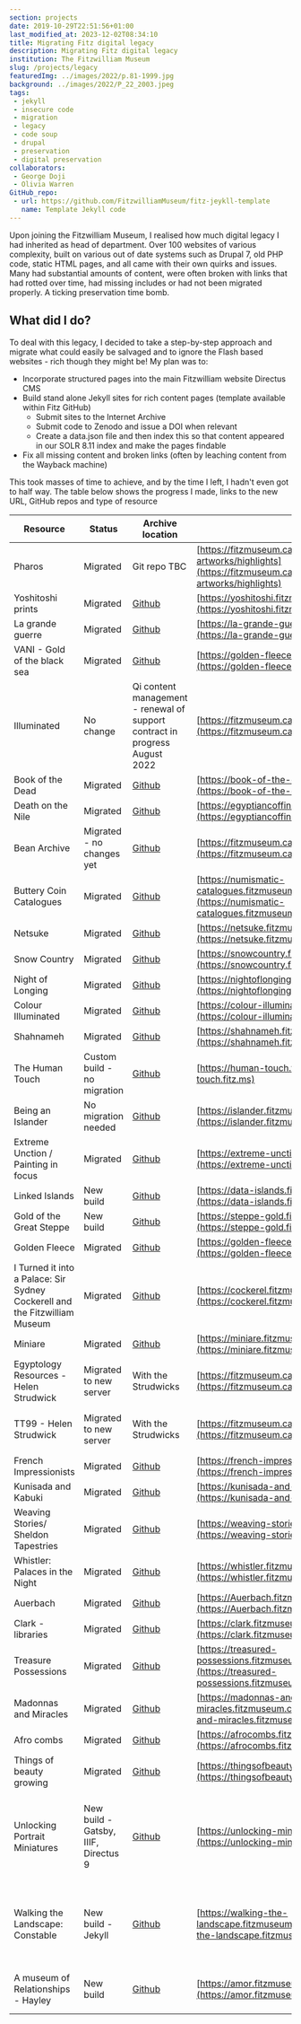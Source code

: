 ```yaml
---
section: projects
date: 2019-10-29T22:51:56+01:00
last_modified_at: 2023-12-02T08:34:10
title: Migrating Fitz digital legacy
description: Migrating Fitz digital legacy
institution: The Fitzwilliam Museum
slug: /projects/legacy
featuredImg: ../images/2022/p.81-1999.jpg
background: ../images/2022/P_22_2003.jpeg
tags:
 - jekyll
 - insecure code
 - migration 
 - legacy 
 - code soup
 - drupal 
 - preservation
 - digital preservation
collaborators:
 - George Doji
 - Olivia Warren
GitHub_repo: 
 - url: https://github.com/FitzwilliamMuseum/fitz-jeykll-template
   name: Template Jekyll code
---
```

Upon joining the Fitzwilliam Museum, I realised how much digital legacy I had inherited as head of department. 
Over 100 websites of various complexity, built on various out of date systems such as Drupal 7, old PHP code, static 
HTML pages, and all came with their own quirks and issues. Many had substantial amounts of content, were often broken with links 
that had rotted over time, had missing includes or had not been migrated properly. A ticking preservation time bomb.

## What did I do? 

To deal with this legacy, I decided to take a step-by-step approach and migrate what could easily be salvaged and
to ignore the Flash based websites - rich though they might be! My plan was to:

* Incorporate structured pages into the main Fitzwilliam website Directus CMS
* Build stand alone Jekyll sites for rich content pages (template available within Fitz GitHub)
  * Submit sites to the Internet Archive
  * Submit code to Zenodo and issue a DOI when relevant
  * Create a data.json file and then index this so that content appeared in our SOLR 8.11 index and make the pages findable
* Fix all missing content and broken links (often by leaching content from the Wayback machine)

This took masses of time to achieve, and by the time I left, I hadn't even got to half way. The table
below shows the progress I made, links to the new URL, GitHub repos and type of resource

| Resource                                                                   | Status                               | Archive location                                                              | New URL                                                                                                                      | Site type                                                                | Redirects in place                                                     | Type                |
|----------------------------------------------------------------------------|--------------------------------------|-------------------------------------------------------------------------------|------------------------------------------------------------------------------------------------------------------------------|--------------------------------------------------------------------------|------------------------------------------------------------------------|---------------------|
| Pharos                                                                     | Migrated                             | Git repo TBC                                                                  | [https://fitzmuseum.cam.ac.uk/objects-and-artworks/highlights](https://fitzmuseum.cam.ac.uk/objects-and-artworks/highlights) | CMS incorporated                                                         | Yes - 301 redirect                                                     | object focused      |
| Yoshitoshi prints                                                          | Migrated                             | [Github](https://github.com/FitzwilliamMuseum/yoshitoshi)                     | [https://yoshitoshi.fitzmuseum.cam.ac.uk](https://yoshitoshi.fitzmuseum.cam.ac.uk)                                           | Jekyll                                                                   | Yes - 301 redirect                                                     | exhibition          |
| La grande guerre                                                           | Migrated                             | [Github](https://fitzwilliammuseum.github.io/la-grande-guerre)                | [https://la-grande-guerre.fitzmuseum.cam.ac.uk](https://la-grande-guerre.fitzmuseum.cam.ac.uk)                               | Jekyll                                                                   | Yes - 301 redirect                                                     | exhibition          |
| VANI - Gold of the black sea                                               | Migrated                             | [Github](https://fitzwilliammuseum.github.io/golden-fleece)                   | [https://golden-fleece.fitzmuseum.cam.ac.uk](https://golden-fleece.fitzmuseum.cam.ac.uk)                                     | Jekyll                                                                   | Yes - 301 redirect                                                     | exhibition          |
| Illuminated                                                                | No change                            | Qi content management - renewal of support contract in progress August 2022   | [https://fitzmuseum.cam.ac.uk/illuminated](https://fitzmuseum.cam.ac.uk/illuminated)                                         | Qi                                                                       | Yes - proxy                                                            | exhibition/research |
| Book of the Dead                                                           | Migrated                             | [Github](https://github.com/FitzwilliamMuseum/book-of-the-dead)               | [https://book-of-the-dead.fitzmuseum.cam.ac.uk](https://book-of-the-dead.fitzmuseum.cam.ac.uk)                               | Jekyll                                                                   | Yes - 301 redirect                                                     | exhibition          |
| Death on the Nile                                                          | Migrated                             | [Github](https://github.com/FitzwilliamMuseum/egyptiancoffins)                | [https://egyptiancoffins.org/death-on-the-nile](https://egyptiancoffins.org/death-on-the-nile)                               | Jekyll                                                                   | Yes - 301 redirect                                                     | exhibition          |
| Bean Archive                                                               | Migrated - no changes yet            | [Github](https://github.com/FitzwilliamMuseum/beanarchive)                    | [https://fitzmuseum.cam.ac.uk/beanarchive](https://fitzmuseum.cam.ac.uk/beanarchive)                                         | HTML SOUP                                                                | Yes - 301 redirect                                                     | research            |
| Buttery Coin Catalogues                                                    | Migrated                             | [Github](https://github.com/FitzwilliamMuseum/numismatic-catalogues)          | [https://numismatic-catalogues.fitzmuseum.cam.ac.uk](https://numismatic-catalogues.fitzmuseum.cam.ac.uk)                     | Jekyll                                                                   | Yes - 301 redirect                                                     | research            |
| Netsuke                                                                    | Migrated                             | [Github](https://github.com/FitzwilliamMuseum/netsuke)                        | [https://netsuke.fitzmuseum.cam.ac.uk](https://netsuke.fitzmuseum.cam.ac.uk)                                                 | Jekyll                                                                   | Yes - 301 redirect                                                     | exhibition          |
| Snow Country                                                               | Migrated                             | [Github](https://github.com/FitzwilliamMuseum/snowcountry)                    | [https://snowcountry.fitzmuseum.cam.ac.uk](https://snowcountry.fitzmuseum.cam.ac.uk)                                         | Jekyll                                                                   | Yes - 301 redirect                                                     | exhibition          |
| Night of Longing                                                           | Migrated                             | [Github](https://github.com/FitzwilliamMuseum/night-of-longing)               | [https://nightoflonging.fitzmuseum.cam.ac.uk](https://nightoflonging.fitzmuseum.cam.ac.uk)                                   | Jekyll                                                                   | Yes - 301 redirect                                                     | exhibition          |
| Colour Illuminated                                                         | Migrated                             | [Github](https://github.com/FitzwilliamMuseum/colour-illuminated)             | [https://colour-illuminated.fitzmuseum.cam.ac.uk/](https://colour-illuminated.fitzmuseum.cam.ac.uk/)                         | Jekyll                                                                   | Yes - 301 redirect                                                     | exhibition          |
| Shahnameh                                                                  | Migrated                             | [Github](https://github.com/FitzwilliamMuseum/shahnameh)                      | [https://shahnameh.fitzmuseum.cam.ac.uk/](https://shahnameh.fitzmuseum.cam.ac.uk/)                                           | Jekyll                                                                   | Yes - 301 redirect                                                     | exhibition          |
| The Human Touch                                                            | Custom build - no migration          | [Github](https://github.com/FitzwilliamMuseum/the-human-touch)                | [https://human-touch.fitz.ms](https://human-touch.fitz.ms)                                                                   | Gatsby                                                                   | -                                                                      | exhibition          |
| Being an Islander                                                          | No migration needed                  | [Github](https://github.com/FitzwilliamMuseum/islander)                       | [https://islander.fitzmuseum.cam.ac.uk](https://islander.fitzmuseum.cam.ac.uk)                                               | Jekyll                                                                   | -                                                                      | exhibition/research |
| Extreme Unction / Painting in focus                                        | Migrated                             | [Github](https://github.com/FitzwilliamMuseum/extreme-unction)                | [https://extreme-unction.fitzmuseum.cam.ac.uk](https://extreme-unction.fitzmuseum.cam.ac.uk)                                 | Jekyll                                                                   | Yes - 301 redirect                                                     | exhibition          |
| Linked Islands                                                             | New build                            | [Github](https://github.com/FitzwilliamMuseum/ahrc-linking-islands)           | [https://data-islands.fitzmuseum.cam.ac.uk/](https://data-islands.fitzmuseum.cam.ac.uk/)                                     | Jekyll                                                                   | -                                                                      | research            |
| Gold of the Great Steppe                                                   | New build                            | [Github](https://github.com/FitzwilliamMuseum/steppe-gold)                    | [https://steppe-gold.fitzmuseum.cam.ac.uk/](https://steppe-gold.fitzmuseum.cam.ac.uk/)                                       | Jekyll                                                                   | NA                                                                     | exhibition/research |
| Golden Fleece                                                              | Migrated                             | [Github](https://github.com/FitzwilliamMuseum/golden-fleece)                  | [https://golden-fleece.fitzmuseum.cam.ac.uk](https://golden-fleece.fitzmuseum.cam.ac.uk)                                     | Jekyll                                                                   | Yes - 301 redirect                                                     | exhibition          |
| I Turned it into a Palace: Sir Sydney Cockerell and the Fitzwilliam Museum | Migrated                             | [Github](https://github.com/FitzwilliamMuseum/cockerell)                      | [https://cockerel.fitzmuseum.cam.ac.uk](https://cockerel.fitzmuseum.cam.ac.uk)                                               | Jekyll                                                                   | Yes - 301 redirect                                                     | exhibition          |
| Miniare                                                                    | Migrated                             | [Github](https://github.com/FitzwilliamMuseum/miniare)                        | [https://miniare.fitzmuseum.cam.ac.uk](https://miniare.fitzmuseum.cam.ac.uk)                                                 | Jekyll                                                                   | Yes - 301 redirect                                                     | research            |
| Egyptology Resources - Helen Strudwick                                     | Migrated to new server               | With the Strudwicks                                                           | [https://fitzmuseum.cam.ac.uk/er/](https://fitzmuseum.cam.ac.uk/er/)                                                         | HTML Soup                                                                | Proxy forward to server [https://egypt.fitz.ms](https://egypt.fitz.ms) | personal            |
| TT99 - Helen Strudwick                                                     | Migrated to new server               | With the Strudwicks                                                           | [https://fitzmuseum.cam.ac.uk/tt99/](https://fitzmuseum.cam.ac.uk/tt99/)                                                     | HTML Soup                                                                | Proxy forward to server [https://tt99.fitz.ms](https://tt99.fitz.ms)   | personal            |
| French Impressionists                                                      | Migrated                             | [Github](https://github.com/fitzwilliammuseum/french-impressionists)          | [https://french-impressionists.fitzmuseum.cam.ac.uk](https://french-impressionists.fitzmuseum.cam.ac.uk)                     | Jekyll                                                                   | Yes - 301 redirect                                                     | Gallery/ research   |
| Kunisada and Kabuki                                                        | Migrated                             | [Github](https://github.com/fitzwilliammuseum/kunisada-and-kabuki)            | [https://kunisada-and-kabuki.fitzmuseum.cam.ac.uk](https://kunisada-and-kabuki.fitzmuseum.cam.ac.uk)                         | Jekyll                                                                   | Yes - 301 redirect                                                     | Gallery/ research   |
| Weaving Stories/ Sheldon Tapestries                                        | Migrated                             | [Github](https://github.com/fitzwilliammuseum/weaving-stories)                | [https://weaving-stories.fitzmuseum.cam.ac.uk](https://weaving-stories.fitzmuseum.cam.ac.uk)                                 | Jekyll                                                                   | Yes - 301 redirect                                                     | Gallery/ research   |
| Whistler: Palaces in the Night                                             | Migrated                             | [Github](https://github.com/fitzwilliammuseum/whistler)                       | [https://whistler.fitzmuseum.cam.ac.uk](https://whistler.fitzmuseum.cam.ac.uk)                                               | Jekyll                                                                   | Yes - 301 redirect                                                     | Gallery/ research   |
| Auerbach                                                                   | Migrated                             | [Github](https://github.com/fitzwilliammuseum/Auerbach)                       | [https://Auerbach.fitzmuseum.cam.ac.uk](https://Auerbach.fitzmuseum.cam.ac.uk)                                               | Jekyll                                                                   | Yes - 301 redirect                                                     | Exhibition          |
| Clark - libraries                                                          | Migrated                             | [Github](https://github.com/fitzwilliammuseum/clark)                          | [https://clark.fitzmuseum.cam.ac.uk](https://clark.fitzmuseum.cam.ac.uk)                                                     | Jekyll                                                                   | Yes - 301 redirect                                                     | Research            |
| Treasure Possessions                                                       | Migrated                             | [Github](https://github.com/fitzwilliammuseum/treasured-possessions)          | [https://treasured-possessions.fitzmuseum.cam.ac.uk](https://treasured-possessions.fitzmuseum.cam.ac.uk)                     | Jekyll                                                                   | Yes - 301 redirect                                                     | Research            |
| Madonnas and Miracles                                                      | Migrated                             | [Github](https://github.com/fitzwilliammuseum/madonnas-and-miracles)          | [https://madonnas-and-miracles.fitzmuseum.cam.ac.uk](https://madonnas-and-miracles.fitzmuseum.cam.ac.uk)                     | Jekyll                                                                   | Yes - 301 redirect                                                     | Research            |
| Afro combs                                                                 | Migrated                             | [Github](https://github.com/fitzwilliammuseum/afrocombs)                      | [https://afrocombs.fitzmuseum.cam.ac.uk](https://afrocombs.fitzmuseum.cam.ac.uk)                                             | Jekyll                                                                   | Yes - 301 redirect                                                     | Research            |
| Things of beauty growing                                                   | Migrated                             | [Github](https://github.com/fitzwilliammuseum/thingsofbeautygrowing)          | [https://thingsofbeautygrowing.fitzmuseum.cam.ac.uk](https://thingsofbeautygrowing.fitzmuseum.cam.ac.uk)                     | Jekyll                                                                   | Yes - 301 redirect                                                     | Exhibition          |
| Unlocking Portrait Miniatures                                              | New build - Gatsby, IIIF, Directus 9 | [Github](https://github.com/FitzwilliamMuseum/fitz-unlocking-miniatures)      | [https://unlocking-miniatures.fitzmuseum.cam.ac.uk](https://unlocking-miniatures.fitzmuseum.cam.ac.uk)                       | Managed by Olamalu, internal contact Christine Kimbriel Research Project | -                                                                      | Research            |
| Walking the Landscape: Constable                                           | New build - Jekyll                   | [Github](https://github.com/FitzwilliamMuseum/walking-the-landscape-fitz-cdh) | [https://walking-the-landscape.fitzmuseum.cam.ac.uk/](https://walking-the-landscape.fitzmuseum.cam.ac.uk/)                   | Jekyll Managed by Cambridge Digital Humanities and Elenor Ling           | -                                                                      | Research Project    |
| A museum of Relationships - Hayley                                         | New build                            | [Github](https://github.com/FitzwilliamMuseum/amor-fitz-frontend)             | [https://amor.fitzmuseum.cam.ac.uk/](https://amor.fitzmuseum.cam.ac.uk/)                                                     | Laravel 9, SOLR 8.11, Webpack, Tachyons                                  | -                                                                      | Research project    |